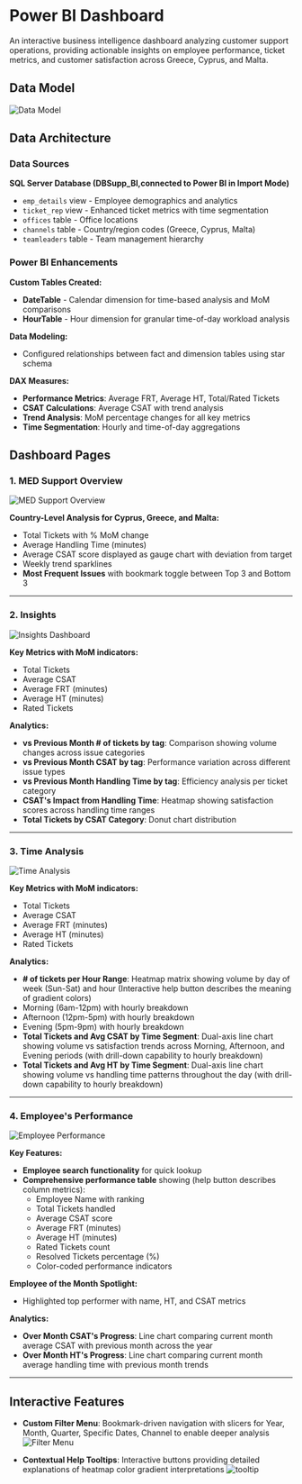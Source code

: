 # Power BI Dashboard

An interactive business intelligence dashboard analyzing customer support operations, providing actionable insights on employee performance, ticket metrics, and customer satisfaction across Greece, Cyprus, and Malta.

## Data Model

![Data Model](.images/model_BI.png)

## Data Architecture

### Data Sources

**SQL Server Database (DBSupp_BI,connected to Power BI in Import Mode)**
- `emp_details` view - Employee demographics and analytics
- `ticket_rep` view - Enhanced ticket metrics with time segmentation
- `offices` table - Office locations
- `channels` table - Country/region codes (Greece, Cyprus, Malta)
- `teamleaders` table - Team management hierarchy

### Power BI Enhancements

**Custom Tables Created:**
- **DateTable** - Calendar dimension for time-based analysis and MoM comparisons
- **HourTable** - Hour dimension for granular time-of-day workload analysis

**Data Modeling:**
- Configured relationships between fact and dimension tables using star schema

**DAX Measures:**
- **Performance Metrics**: Average FRT, Average HT, Total/Rated Tickets
- **CSAT Calculations**: Average CSAT with trend analysis
- **Trend Analysis**: MoM percentage changes for all key metrics
- **Time Segmentation**: Hourly and time-of-day aggregations

## Dashboard Pages

### 1. MED Support Overview

![MED Support Overview](.images/Overview.png)

**Country-Level Analysis for Cyprus, Greece, and Malta:**
- Total Tickets with % MoM change
- Average Handling Time (minutes)
- Average CSAT score displayed as gauge chart with deviation from target
- Weekly trend sparklines
- **Most Frequent Issues** with bookmark toggle between Top 3 and Bottom 3

---

### 2. Insights

![Insights Dashboard](.images/Insights.png)

**Key Metrics with MoM indicators:**
- Total Tickets
- Average CSAT
- Average FRT (minutes)
- Average HT (minutes)
- Rated Tickets

**Analytics:**
- **vs Previous Month # of tickets by tag**: Comparison showing volume changes across issue categories
- **vs Previous Month CSAT by tag**: Performance variation across different issue types
- **vs Previous Month Handling Time by tag**: Efficiency analysis per ticket category
- **CSAT's Impact from Handling Time**: Heatmap showing satisfaction scores across handling time ranges
- **Total Tickets by CSAT Category**: Donut chart distribution

---

### 3. Time Analysis

![Time Analysis](.images/Time_Analysis.png)

**Key Metrics with MoM indicators:**
- Total Tickets
- Average CSAT
- Average FRT (minutes)
- Average HT (minutes)
- Rated Tickets

**Analytics:**
- **# of tickets per Hour Range**: Heatmap matrix showing volume by day of week (Sun-Sat) and hour (Interactive help button describes the meaning of gradient colors)
- Morning (6am-12pm) with hourly breakdown
- Afternoon (12pm-5pm) with hourly breakdown
- Evening (5pm-9pm) with hourly breakdown
- **Total Tickets and Avg CSAT by Time Segment**: Dual-axis line chart showing volume vs satisfaction trends across Morning, Afternoon, and Evening periods (with drill-down capability to hourly breakdown)
- **Total Tickets and Avg HT by Time Segment**: Dual-axis line chart showing volume vs handling time patterns throughout the day (with drill-down capability to  hourly breakdown)

---

### 4. Employee's Performance

![Employee Performance](.images/Employees_Performance.png)

**Key Features:**
- **Employee search functionality** for quick lookup
- **Comprehensive performance table** showing (help button describes column metrics):
  - Employee Name with ranking
  - Total Tickets handled
  - Average CSAT score
  - Average FRT (minutes)
  - Average HT (minutes)
  - Rated Tickets count
  - Resolved Tickets percentage (%)
  - Color-coded performance indicators

**Employee of the Month Spotlight:**
- Highlighted top performer with name, HT, and CSAT metrics

**Analytics:**
- **Over Month CSAT's Progress**: Line chart comparing current month average CSAT with previous month across the year
- **Over Month HT's Progress**: Line chart comparing current month average handling time with previous month trends

---

## Interactive Features

- **Custom Filter Menu**: Bookmark-driven navigation with slicers for Year, Month, Quarter, Specific Dates, Channel to enable deeper analysis
![Filter Menu](.images/filter_menu.png)


- **Contextual Help Tooltips**: Interactive buttons providing detailed explanations of heatmap color gradient interpretations
  ![ tooltip](.images/tooltip.png)
